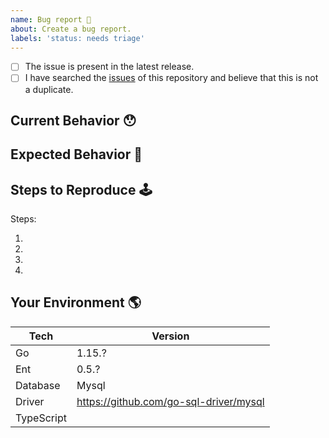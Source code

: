 ```yaml
---
name: Bug report 🐛
about: Create a bug report.
labels: 'status: needs triage'
---
```


<!-- Provide a general summary of the issue in the Title above -->

<!--
  Thank you very much for contributing to Ent by creating an issue! ❤️
  To avoid duplicate issues we ask you to check off the following list.
-->

<!-- Checked checkbox should look like this: [x] -->

- [ ] The issue is present in the latest release.
- [ ] I have searched the [issues](https://github.com/facebook/ent/issues) of this repository and believe that this is not a duplicate.

## Current Behavior 😯

<!-- Describe what happens instead of the expected behavior. -->

## Expected Behavior 🤔

<!-- Describe what should happen. -->

## Steps to Reproduce 🕹

<!--
  TODO: reproduction repo
-->

Steps:

1.
2.
3.
4.

## Your Environment 🌎

<!--
  Include as many relevant details about the environment with which you experienced the bug.
-->

| Tech        | Version |
| ----------- | ------- |
| Go          | 1.15.?  |
| Ent         | 0.5.?   |
| Database    | Mysql   |
| Driver      | https://github.com/go-sql-driver/mysql        |
| TypeScript  |         |
